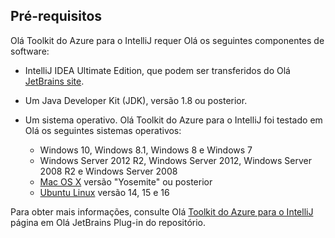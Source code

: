 ## <a name="prerequisites"></a>Pré-requisitos
Olá Toolkit do Azure para o IntelliJ requer Olá os seguintes componentes de software:

* IntelliJ IDEA Ultimate Edition, que podem ser transferidos do Olá [JetBrains site](https://www.jetbrains.com/idea/download/).

* Um Java Developer Kit (JDK), versão 1.8 ou posterior.

* Um sistema operativo. Olá Toolkit do Azure para o IntelliJ foi testado em Olá os seguintes sistemas operativos:
  
  * Windows 10, Windows 8.1, Windows 8 e Windows 7
  * Windows Server 2012 R2, Windows Server 2012, Windows Server 2008 R2 e Windows Server 2008
  * [Mac OS X](http://www.apple.com/osx) versão "Yosemite" ou posterior
  * [Ubuntu Linux](http://www.ubuntu.com) versão 14, 15 e 16

Para obter mais informações, consulte Olá [Toolkit do Azure para o IntelliJ](https://plugins.jetbrains.com/plugin/8053) página em Olá JetBrains Plug-in do repositório.

<!--
> [!IMPORTANT]
> If you are using hello Azure Toolkit for Eclipse on Windows, hello toolkit requires installing hello Azure SDK 2.9.6 or later in order toouse hello Azure emulator. You have two options for installing hello Azure SDK:
> 
> * You can download and install hello Azure SDK by using hello [Web Platform Installer (WebPI)](http://go.microsoft.com/fwlink/?LinkID=252838).
> * If you do not have hello Azure SDK installed when you create your first Azure deployment project, you will be prompted tooautomatically download install hello requisite version of hello Azure SDK.
> 
> Note that hello Azure SDK is only required on Windows.
> 
> 
-->
